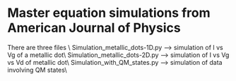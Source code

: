 # Master equation simulations from American Journal of Physics

There are three files \\
Simulation_metallic_dots-1D.py --> simulation of I vs Vg of a metallic dot\\
Simulation_metallic_dots-2D.py --> simulation of I vs Vg vs Vd of metallic dot\\
Simulation_with_QM_states.py   --> simulation of data involving QM states\\
